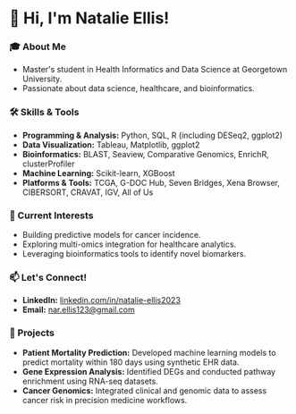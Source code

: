 # 👋 Hi, I'm Natalie Ellis!  

### 🎓 About Me  
- Master's student in Health Informatics and Data Science at Georgetown University.  
- Passionate about data science, healthcare, and bioinformatics.  

### 🛠️ Skills & Tools  
- **Programming & Analysis:** Python, SQL, R (including DESeq2, ggplot2)  
- **Data Visualization:** Tableau, Matplotlib, ggplot2  
- **Bioinformatics:** BLAST, Seaview, Comparative Genomics, EnrichR, clusterProfiler  
- **Machine Learning:** Scikit-learn, XGBoost  
- **Platforms & Tools:** TCGA, G-DOC Hub, Seven Bridges, Xena Browser, CIBERSORT, CRAVAT, IGV, All of Us

### 🌟 Current Interests  
- Building predictive models for cancer incidence.  
- Exploring multi-omics integration for healthcare analytics.  
- Leveraging bioinformatics tools to identify novel biomarkers.  

### 📫 Let's Connect!  
- **LinkedIn:** [linkedin.com/in/natalie-ellis2023](https://linkedin.com/in/natalie-ellis2023)  
- **Email:** nar.ellis123@gmail.com  

### 🌱 Projects  
- **Patient Mortality Prediction:** Developed machine learning models to predict mortality within 180 days using synthetic EHR data.  
- **Gene Expression Analysis:** Identified DEGs and conducted pathway enrichment using RNA-seq datasets.  
- **Cancer Genomics:** Integrated clinical and genomic data to assess cancer risk in precision medicine workflows.  

